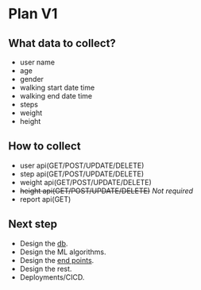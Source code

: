 # Plan V1

## What data to collect?
- user name
- age
- gender
- walking start date time
- walking end date time
- steps
- weight
- height

## How to collect
- user api(GET/POST/UPDATE/DELETE)
- step api(GET/POST/UPDATE/DELETE)
- weight api(GET/POST/UPDATE/DELETE)
- ~~height api(GET/POST/UPDATE/DELETE)~~ *Not required*
- report api(GET)

## Next step
- Design the [db](db_plan_v1.md).
- Design the ML algorithms.
- Design the [end points](endpoints_v1.md).
- Design the rest.
- Deployments/CICD.
